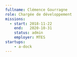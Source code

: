 ```yaml
---
fullname: Clémence Gourragne
role: Chargée de développement 
missions:
  - start: 2018-11-22
    end:   2020-10-31
    status: admin
    employer: MTES
startups:
    - a-dock
---
```

